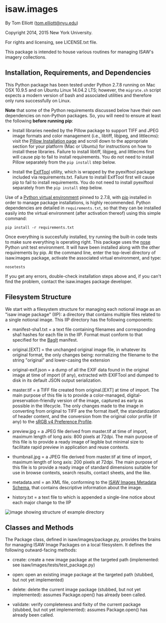 isaw.images
===========

By Tom Elliott (tom.elliott@nyu.edu)

Copyright 2014, 2015 New York University.

For rights and licensing, see LICENSE.txt file.

This package is intended to house various routines for managing ISAW's imagery collections. 


Installation, Requirements, and Dependencies
---------------------------------------------

This Python package has been tested under Python 2.7.8 running on Mac OSX 10.9.5 and on Ubuntu Linux 14.04.2 LTS; however, the ```migrate.sh``` script expects a modern version of bash and associated utilities and therefore only runs successfully on Linux.

**Note** that some of the Python requirements discussed below have their own dependencies on non-Python packages. So, you will need to ensure at least the following **before running pip**:

 * Install libraries needed by the Pillow package to support TIFF and JPEG image formats and color management (i.e., libtiff, libjpeg, and littlecms): visit the [Pillow Installation page](https://pillow.readthedocs.org/installation.html) and scroll down to the appropriate section for your platform (Mac or Ubuntu) for instructions on how to install these libraries. Failure to install libtiff, libjpeg, and littlecms first will cause pip to fail to install requirements. You do not need to install Pillow separately from the ```pip install``` step below.

 * Install the [ExifTool](http://www.sno.phy.queensu.ca/~phil/exiftool/	) utility, which is wrapped by the pyexiftool package included via requirements.txt. Failure to install ExifTool first will cause pip to fail to install requirements. You do not need to install pyexiftool separately from the ```pip install``` step below.

Use of a [Python virtual environment](http://docs.python-guide.org/en/latest/dev/virtualenvs/) pinned to 2.7.8, with [pip](https://pip.pypa.io/en/latest/) installed in order to manage package installations, is highly recommended. Python dependencies are detailed in ```requirements.txt```, so that they can be installed easily into the virtual environment (after activation thereof) using this simple command:

```pip install -r requirements.txt```

Once everything is succesfully installed, try running the built-in code tests to make sure everything is operating right. This package uses the [nose](https://nose.readthedocs.org/en/latest/) Python unit test environment. It will have been installed along with the other requirements by pip. At the command line, enter the top-level directory of isaw.images package, activate the associated virtual environment, and type:

```nosetests```


If you get any errors, double-check installation steps above and, if you can't find the problem, contact the isaw.images package developer.


Filesystem Structure
---------------------

We start with a filesystem structure for managing each notional image as an "isaw image package" (IIP): a directory that contains multiple files related to a single notional image. This IIP directory has the following components:

 * manifest-sha1.txt = a text file containing filenames and corresponding sha1 hashes for each file in the IIP. Format must conform to that specified for the [BagIt](https://github.com/jkunze/bagitspec) manifest.

 * original.[EXT] = the unchanged original image file, in whatever its original format, the only changes being: normalizing the filename to the string "original" and lower-casing the extension

 * original-exif.json = a dump of all the EXIF data found in the original image at time of import (if any), extracted with EXIFTool and dumped to disk in its default JSON output serialization.

 * master.tif = a TIFF file created from original.[EXT] at time of import. The main purpose of this file is to provide a color-managed, digital-preservation-friendly version of the image, captured as early as possible in the lifecycle. The only changes made to the image in converting from original to TIFF are the format itself, the standardization of header content, and the conversion from the original color profile (if any) to the [sRGB v4 Preference Profile](http://www.color.org/srgbprofiles.xalter#v4pref).

 * preview.jpg = a JPEG file derived from master.tif at time of import, maximum length of long axis: 800 pixels at 72dpi. The main purpose of this file is to provide a ready image of legible but minimal size to facilitate rapid preview in application and reuse contexts. 

 * thumbnail.jpg = a JPEG file derived from master.tif at time of import, maximum length of long axis: 200 pixels at 72dpi. The main purpose of this file is to provide a ready image of standard dimensions suitable for use in browse contexts, search results, contact sheets, and the like.

 * metadata.xml = an XML file, conforming to the [ISAW Images Metadata Schema](./isaw/images/meta/meta-schema.rnc), that contains descriptive information about the image.

 * history.txt = a text file to which is appended a single-line notice about each major change to the IIP

 ![image showing structure of example directory](./documentation/file-structure.png)


Classes and Methods
--------------------

The Package class, defined in isaw/images/package.py, provides the brains for managing ISAW Image Packages on a local filesystem. It defines the following outward-facing methods:

 * create: create a new image package at the targeted path (implemented: see isaw/images/tests/test_package.py)

 * open: open an existing image package at the targeted path (stubbed, but not yet implemented)

 * delete: delete the current image package (stubbed, but not yet implemented): assumes Package.open() has already been called.

 * validate: verify completeness and fixity of the current package (stubbed, but not yet implemented): assumes Package.open() has already been called.



